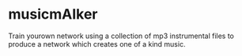 # musicmAIker
Train yourown network using a collection of mp3 instrumental files to produce a network which creates one of a kind music.

